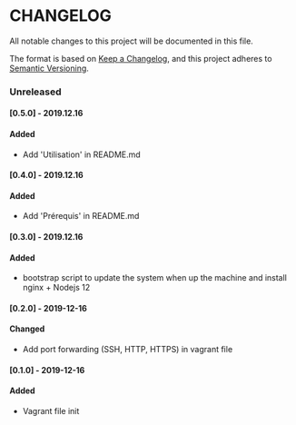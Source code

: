 # CHANGELOG

All notable changes to this project will be documented in this file.

The format is based on [Keep a Changelog](https://keepachangelog.com/en/1.0.0/), and this project adheres to [Semantic Versioning](https://semver.org/spec/v2.0.0.html).



### Unreleased



#### [0.5.0] - 2019.12.16

#### Added

* Add 'Utilisation' in README.md 



#### [0.4.0] - 2019.12.16

#### Added 

* Add   'Prérequis' in README.md 



#### [0.3.0] - 2019.12.16

#### Added

* bootstrap script to update the system when up the machine and install nginx + Nodejs 12 



#### [0.2.0] - 2019-12-16
#### Changed

* Add port forwarding (SSH, HTTP, HTTPS) in vagrant file



#### [0.1.0] - 2019-12-16

#### Added

* Vagrant file init